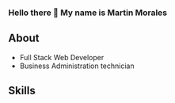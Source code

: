 ### Hello there 👋 My name is Martin Morales

## About
* Full Stack Web Developer
* Business Administration technician

## Skills
<a href="https://vegibit.com/wp-content/uploads/2018/05/expressjs.png" />
<!--
**MartinMorales1504/MartinMorales1504** is a ✨ _special_ ✨ repository because its `README.md` (this file) appears on your GitHub profile.

Here are some ideas to get you started:

- 🔭 I’m currently working on ...
- 🌱 I’m currently learning ...
- 👯 I’m looking to collaborate on ...
- 🤔 I’m looking for help with ...
- 💬 Ask me about ...
- 📫 How to reach me: ...
- 😄 Pronouns: ...
- ⚡ Fun fact: ...
-->

